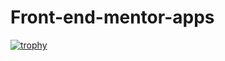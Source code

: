 # Front-end-mentor-apps
[![trophy](https://github-profile-trophy.vercel.app/?Anwar77-b=ryo-ma)](https://github.com/ryo-ma/github-profile-trophy)
